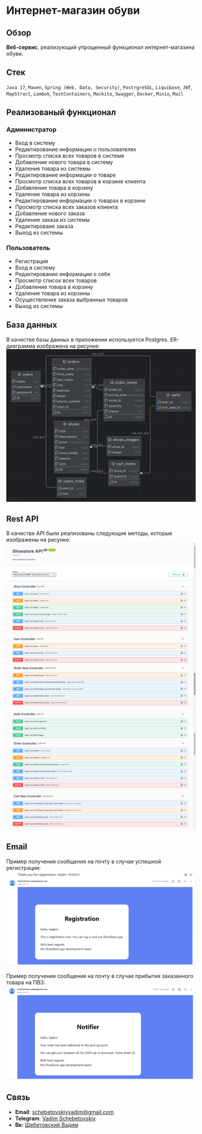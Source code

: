 # Интернет-магазин обуви

## Обзор

**Веб-сервис**, реализующий упрощенный функционал интернет-магазина обуви.

## Стек

`Java 17`, `Maven`, `Spring (Web, Data, Security)`, `PostrgreSQL`, `Liquibase`, `JWT`, `MapStruct`, `Lombok`, `TestContainers`, `Mockito`, `Swagger`, `Docker`, `Minio`, `Mail`


## Реализованый функционал

### Aдминистратор

- Вход в систему
- Редактирование информации о пользователях
- Просмотр списка всех товаров в системе
- Добавление нового товара в систему
- Удаление товара из системы
- Редактирование информации о товаре
- Просмотр списка всех товаров в корзине клиента
- Добавление товара в корзину
- Удаление товара из корзины
- Редактирование информации о товарах в корзине
- Просмотр списка всех заказов клиента
- Добавление нового заказа
- Удаление заказа из системы
- Редактироваие заказа
- Выход из системы

### Пользователь

- Регистрация 
- Вход в систему
- Редактирование информации о себе
- Просмотр список всех товаров
- Добавление товара в корзину
- Удаление товара из корзины
- Осуществление заказа выбранных товаров 
- Выход из системы

## База данных

В качестве базы данных в приложении используется Postgres. ER-диаграмма изображена на рисунке:
<img src="shoestore/images/diag.png" alt="db"/>

## Rest API

В качестве API были реализованы следующие методы, которые изображены на рисунке:
<img src="shoestore/images/shoeController.png" alt="shoeContr"/>
<img src="shoestore/images/userControllerAndOrderItemController.png" alt="userOrderItemContr"/>
<img src="shoestore/images/authControllerAndOrderController.png" alt="authContr"/>
<img src="shoestore/images/cartItemController.png" alt="cartItemContr"/>

## Email

Пример получения сообщения на почту в случае успешной регистрации:
<img src="shoestore/images/messageRegistration.png" alt="messReg"/>

Пример получения сообщения на почту в случае прибытия заказанного товара на ПВЗ:
<img src="shoestore/images/messageNotification.png" alt="messNot"/>

## Связь

- **Email**: schebetovskiyvadim@gmail.com
- **Telegram**: [Vadim Schebetovskiy](https://t.me/VadimSchebet)
- **Вк:** [Щебетовский Вадим](https://vk.com/vadimschebetovskiy)
